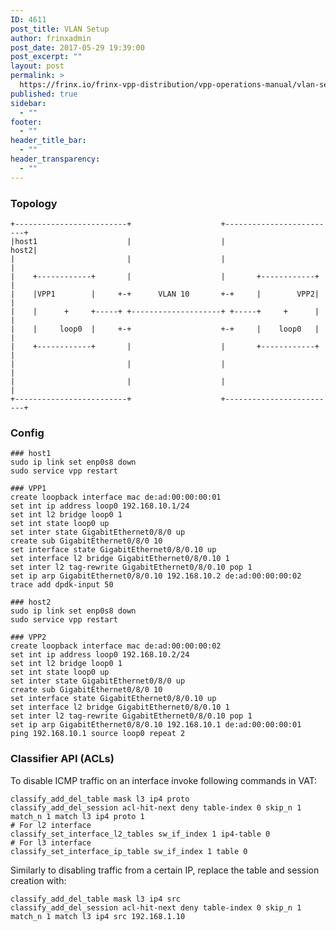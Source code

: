 ```yaml
---
ID: 4611
post_title: VLAN Setup
author: frinxadmin
post_date: 2017-05-29 19:39:00
post_excerpt: ""
layout: post
permalink: >
  https://frinx.io/frinx-vpp-distribution/vpp-operations-manual/vlan-setup.html
published: true
sidebar:
  - ""
footer:
  - ""
header_title_bar:
  - ""
header_transparency:
  - ""
---
```

### Topology

    +-------------------------+                    +-------------------------+
    |host1                    |                    |                    host2|
    |                         |                    |                         |
    |    +------------+       |                    |       +------------+    |
    |    |VPP1        |     +-+      VLAN 10       +-+     |        VPP2|    |
    |    |      +     +-----+ +--------------------+ +-----+     +      |    |
    |    |     loop0  |     +-+                    +-+     |    loop0   |    |
    |    +------------+       |                    |       +------------+    |
    |                         |                    |                         |
    |                         |                    |                         |  
    +-------------------------+                    +-------------------------+  
    

### Config

    ### host1
    sudo ip link set enp0s8 down
    sudo service vpp restart
    
    ### VPP1
    create loopback interface mac de:ad:00:00:00:01
    set int ip address loop0 192.168.10.1/24
    set int l2 bridge loop0 1
    set int state loop0 up
    set inter state GigabitEthernet0/8/0 up
    create sub GigabitEthernet0/8/0 10
    set interface state GigabitEthernet0/8/0.10 up
    set interface l2 bridge GigabitEthernet0/8/0.10 1
    set inter l2 tag-rewrite GigabitEthernet0/8/0.10 pop 1
    set ip arp GigabitEthernet0/8/0.10 192.168.10.2 de:ad:00:00:00:02
    trace add dpdk-input 50
    
    ### host2
    sudo ip link set enp0s8 down
    sudo service vpp restart
    
    ### VPP2
    create loopback interface mac de:ad:00:00:00:02
    set int ip address loop0 192.168.10.2/24
    set int l2 bridge loop0 1
    set int state loop0 up
    set inter state GigabitEthernet0/8/0 up
    create sub GigabitEthernet0/8/0 10
    set interface state GigabitEthernet0/8/0.10 up
    set interface l2 bridge GigabitEthernet0/8/0.10 1
    set inter l2 tag-rewrite GigabitEthernet0/8/0.10 pop 1
    set ip arp GigabitEthernet0/8/0.10 192.168.10.1 de:ad:00:00:00:01
    ping 192.168.10.1 source loop0 repeat 2
    

### Classifier API (ACLs)

To disable ICMP traffic on an interface invoke following commands in VAT:

    classify_add_del_table mask l3 ip4 proto
    classify_add_del_session acl-hit-next deny table-index 0 skip_n 1 match_n 1 match l3 ip4 proto 1
    # For l2 interface
    classify_set_interface_l2_tables sw_if_index 1 ip4-table 0
    # For l3 interface
    classify_set_interface_ip_table sw_if_index 1 table 0
    

Similarly to disabling traffic from a certain IP, replace the table and session creation with:

    classify_add_del_table mask l3 ip4 src
    classify_add_del_session acl-hit-next deny table-index 0 skip_n 1 match_n 1 match l3 ip4 src 192.168.1.10
